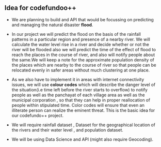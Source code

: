 ## Idea for codefundoo++

- We are planning to build and API that would be focussing on predicting and managing the natural disaster **flood**.


- In our project we will predict the flood on the basis of the rainfall patterns in a particular region and presence of a nearby river. We will calculate the  water level rise in a river and decide whether or not the river will be flooded also we will predict the time of the effect of flood to reach the places in the course of river, and also will notify people about the same.We will keep a note for the approximate population density of the places which are nearby to the course of river so that people can be relocated evenly in safer areas without much clustering at one place.


- As we also have to implement it in areas with internet connectivity issues, we will use **colour codes** which will describe the danger level of the situation(i.e time left before the river starts to overflow) to notify people as well as the panchayat of each village area as well as the municipal corporation , so that they can help in proper reallocation of people within stipulated time. Color codes will ensure that even an illiterate person can realize the eminent threat. This is the basic idea for our codefundo++ project.


- We will require rainfall dataset , Dataset for the geographical location of the rivers and their water level , and population dataset.


- We will be using Data Science and API (might also require Geocoding).
